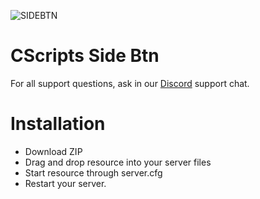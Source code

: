 ![SIDEBTN](https://github.com/CScripts-Network/cs_sidebtn/assets/55330408/079677a2-9e5c-4cdf-afb2-6fa04642f614)

# CScripts Side Btn

For all support questions, ask in our [Discord](https://discord.gg/2kcXW3gRzg) support chat.

# Installation
* Download ZIP
* Drag and drop resource into your server files
* Start resource through server.cfg
* Restart your server.
